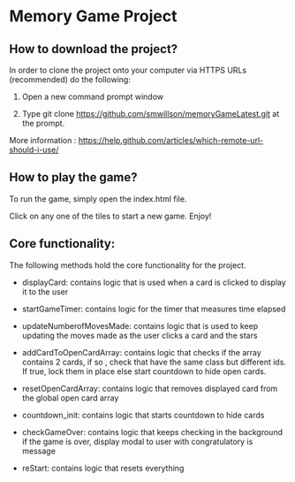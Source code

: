 # Memory Game Project

## How to download the project?

In order to clone the project onto your computer via HTTPS URLs (recommended) do the following:

1.  Open a new command prompt window

2.  Type git clone https://github.com/smwillson/memoryGameLatest.git at the prompt.

More information : https://help.github.com/articles/which-remote-url-should-i-use/

## How to play the game?

To run the game, simply open the index.html file.

Click on any one of the tiles to start a new game. Enjoy!

## Core functionality:

The following methods hold the core functionality for the project.

* displayCard: contains logic that is used when a card is clicked to display it to the user

* startGameTimer: contains logic for the timer that measures time elapsed

* updateNumberofMovesMade: contains logic that is used to keep updating the moves made as the user clicks a card and the stars

* addCardToOpenCardArray: contains logic that checks if the array contains 2 cards, if so , check that have the same class but different ids. If true, lock them in place else start countdown to hide open cards.

* resetOpenCardArray: contains logic that removes displayed card from the global open card array

* countdown_init: contains logic that starts countdown to hide cards

* checkGameOver: contains logic that keeps checking in the background if the game is over, display modal to user with congratulatory is message

* reStart: contains logic that resets everything
